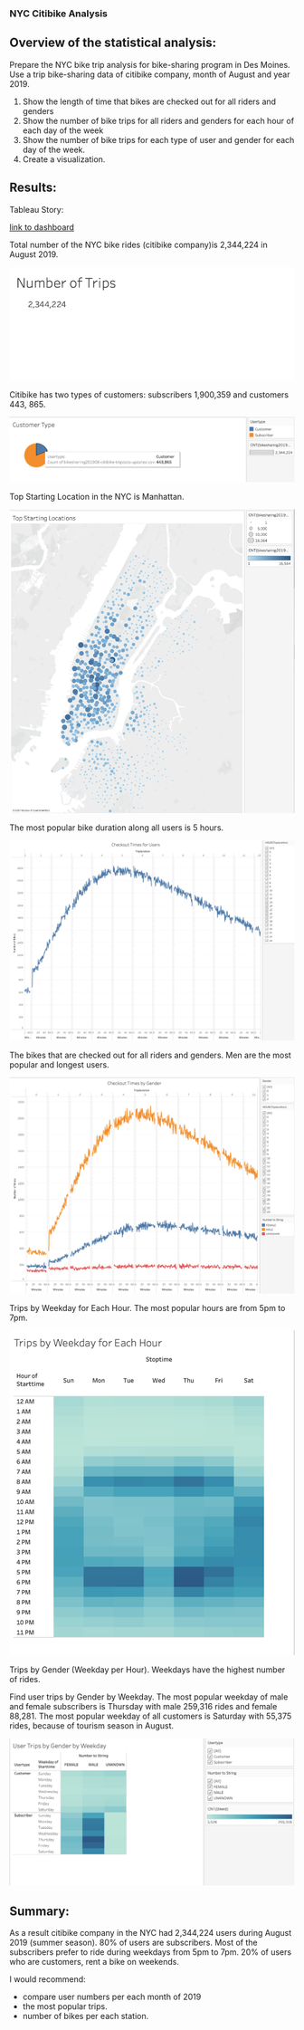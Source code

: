### NYC Citibike Analysis

## Overview of the statistical analysis: 

Prepare the NYC bike trip analysis for bike-sharing program in Des Moines. Use a trip bike-sharing data of citibike company, month of August and year 2019.    

1. Show the length of time that bikes are checked out for all riders and genders
2. Show the number of bike trips for all riders and genders for each hour of each day of the week
3. Show the number of bike trips for each type of user and gender for each day of the week.
4. Create a visualization.

## Results:

Tableau Story: 

[link to dashboard](https://public.tableau.com/profile/veronika1732#!/vizhome/NYCCitibikeAnalysis_16175615430530/NYCCitibikeAnalysis?publish=yes)

Total number of the NYC bike rides (citibike company)is 2,344,224 in August 2019. 

![Number_Trips](Number_Trips.png)

Citibike has two types of customers: subscribers 1,900,359 and customers 443, 865. 

![Customer_Type](Customer_Type.png)  

Top Starting Location in the NYC is Manhattan. 

![Top_Starting_Locations](Top_Starting_Locations.png)

The most popular bike duration along all users is 5 hours. 

![Checkout_Times_for_Users](Checkout_Times_for_Users.png)

The bikes that are checked out for all riders and genders. Men are the most popular and longest users.

![Trips_by_Gender](Trips_by_Gender.png)

Trips by Weekday for Each Hour. The most popular hours are from 5pm to 7pm.

![Trips_by_Weekday_for_Each_Hour](Trips_by_Weekday_for_Each_Hour.png)

Trips by Gender (Weekday per Hour). Weekdays have the highest number of rides.

Find user trips by Gender by Weekday. The most popular weekday of male and female subscribers is Thursday with male 259,316 rides and female 88,281. The most popular weekday of all customers is Saturday with 55,375 rides, because of tourism season in August.  

![User_Trips_by_Gender_by_Weekday](User_Trips_by_Gender_by_Weekday.png)

## Summary:

As a result citibike company in the NYC had 2,344,224 users during August 2019 (summer season). 80% of users are subscribers. Most of the subscribers prefer to ride during weekdays from 5pm to 7pm. 
20% of users who are customers, rent a bike on weekends. 


I would recommend:
- compare user numbers per each month of 2019
- the most popular trips.
- number of bikes per each station. 
